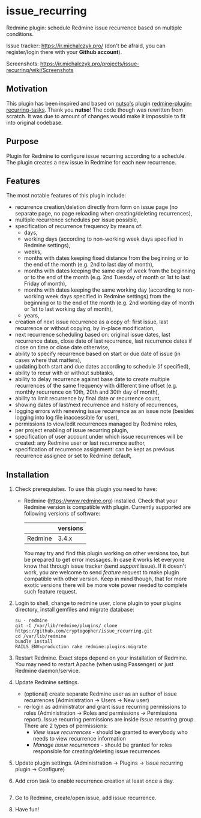 # issue_recurring

Redmine plugin: schedule Redmine issue recurrence based on multiple conditions.

Issue tracker: https://ir.michalczyk.pro/ (don't be afraid, you can register/login there with your __Github account__).

Screenshots: https://ir.michalczyk.pro/projects/issue-recurring/wiki/Screenshots

## Motivation

This plugin has been inspired and based on [nutso's](https://github.com/nutso/) plugin [redmine-plugin-recurring-tasks](https://github.com/nutso/redmine-plugin-recurring-tasks). Thank you __nutso__! The code though was rewritten from scratch. It was due to amount of changes would make it impossible to fit into original codebase.

## Purpose

Plugin for Redmine to configure issue recurring according to a schedule. The plugin creates a new issue in Redmine for each new recurrence.

## Features

The most notable features of this plugin include:
* recurrence creation/deletion directly from form on issue page (no separate page, no page reloading when creating/deleting recurrences),
* multiple recurrence schedules per issue possible,
* specification of recurrence frequency by means of:
  * days,
  * working days (according to non-working week days specified in Redmine settings),
  * weeks,
  * months with dates keeping fixed distance from the beginning or to the end of the month (e.g. 2nd to last day of month),
  * months with dates keeping the same day of week from the beginning or to the end of the month (e.g. 2nd Tuesday of month or 1st to last Friday of month),
  * months with dates keeping the same working day (according to non-working week days specified in Redmine settings) from the beginning or to the end of the month (e.g. 2nd working day of month or 1st to last working day of month),
  * years,
* creation of next issue recurrence as a copy of: first issue, last recurrence or without copying, by in-place modification,
* next recurrence scheduling based on: original issue dates, last recurrence dates, close date of last recurrence, last recurrence dates if close on time or close date otherwise,
* ability to specify recurrence based on start or due date of issue (in cases where that matters),
* updating both start and due dates according to schedule (if specified),
* ability to recur with or without subtasks,
* ability to delay recurrence against base date to create multiple recurrences of the same frequency with different time offset (e.g. monthly recurrence on 10th, 20th and 30th day of month),
* ability to limit recurrence by final date or recurrence count,
* showing dates of last/next recurrence and history of recurrences,
* logging errors with renewing issue recurrence as an issue note (besides logging into log file inaccessible for user),
* permissions to view/edit recurrences managed by Redmine roles,
* per project enabling of issue recurring plugin,
* specification of user account under which issue recurrences will be created: any Redmine user or last recurrence author,
* specification of recurrence assignment: can be kept as previous recurrence assignee or set to Redmine default,

## Installation

1. Check prerequisites. To use this plugin you need to have:
   * Redmine (https://www.redmine.org) installed. Check that your Redmine version is compatible with plugin. Currently supported are following versions of software:

     |        |versions |
     |--------|---------|
     |Redmine |3.4.x    |
     
     You may try and find this plugin working on other versions too, but be prepared to get error messages. In case it works let everyone know that through issue tracker (send _support_ issue). If it doesn't work, you are welcome to send _feature_ request to make plugin compatible with other version. Keep in mind though, that for more exotic versions there will be more vote power needed to complete such feature request.

2. Login to shell, change to redmine user, clone plugin to your plugins directory, install gemfiles and migrate database:
   ```
   su - redmine
   git -C /var/lib/redmine/plugins/ clone https://github.com/cryptogopher/issue_recurring.git
   cd /var/lib/redmine
   bundle install
   RAILS_ENV=production rake redmine:plugins:migrate
   ```

3. Restart Redmine. Exact steps depend on your installation of Redmine. You may need to restart Apache (when using Passenger) or just Redmine daemon/service.

4. Update Redmine settings.
   * (optional) create separate Redmine user as an author of issue recurrences (Administration -> Users -> New user)
   * re-login as administrator and grant issue recurring permissions to roles (Administration -> Roles and permissions -> Permissions report). Issue recurring permissions are inside _Issue recurring_ group. There are 2 types of permissions:
     * _View issue recurrences_ - should be granted to everybody who needs to view recurrence information
     * _Manage issue recurrences_ - should be granted for roles responsible for creating/deleting issue recurrences

6. Update plugin settings. (Administration -> Plugins -> Issue recurring plugin -> Configure)

7. Add cron task to enable recurrence creation at least once a day.
   ```
   
   ```

8. Go to Redmine, create/open issue, add issue recurrence.

9. Have fun!
